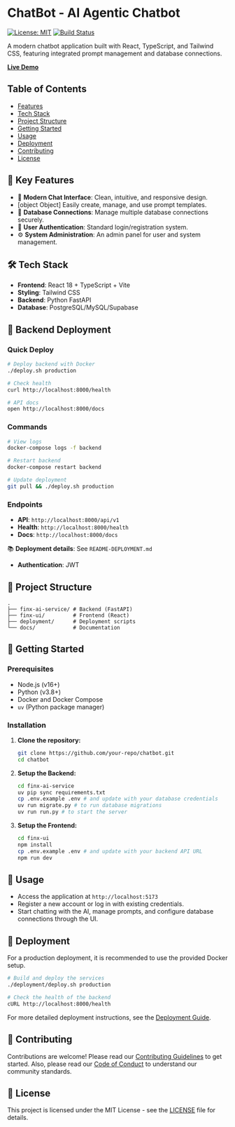 # ChatBot - AI Agentic Chatbot

[![License: MIT](https://img.shields.io/badge/License-MIT-yellow.svg)](https://opensource.org/licenses/MIT)
[![Build Status](https://travis-ci.org/your-repo/chatbot.svg?branch=master)](https://travis-ci.org/your-repo/chatbot)

A modern chatbot application built with React, TypeScript, and Tailwind CSS, featuring integrated prompt management and database connections.

**[Live Demo](https://your-demo-link.com)**

## Table of Contents

- [Features](#-key-features)
- [Tech Stack](#-tech-stack)
- [Project Structure](#-project-structure)
- [Getting Started](#-getting-started)
- [Usage](#-usage)
- [Deployment](#-deployment)
- [Contributing](#-contributing)
- [License](#-license)

## 🚀 Key Features

- 🤖 **Modern Chat Interface**: Clean, intuitive, and responsive design.
- [object Object] Easily create, manage, and use prompt templates.
- 🔗 **Database Connections**: Manage multiple database connections securely.
- 👤 **User Authentication**: Standard login/registration system.
- ⚙️ **System Administration**: An admin panel for user and system management.

## 🛠️ Tech Stack

- **Frontend**: React 18 + TypeScript + Vite
- **Styling**: Tailwind CSS
- **Backend**: Python FastAPI
- **Database**: PostgreSQL/MySQL/Supabase

## 🚀 Backend Deployment

### Quick Deploy
```bash
# Deploy backend with Docker
./deploy.sh production

# Check health
curl http://localhost:8000/health

# API docs
open http://localhost:8000/docs
```

### Commands
```bash
# View logs
docker-compose logs -f backend

# Restart backend
docker-compose restart backend

# Update deployment
git pull && ./deploy.sh production
```

### Endpoints
- **API**: `http://localhost:8000/api/v1`
- **Health**: `http://localhost:8000/health`
- **Docs**: `http://localhost:8000/docs`

📚 **Deployment details**: See `README-DEPLOYMENT.md`
- **Authentication**: JWT

## 📁 Project Structure

```
.
├── finx-ai-service/ # Backend (FastAPI)
├── finx-ui/         # Frontend (React)
├── deployment/      # Deployment scripts
└── docs/            # Documentation
```

## 🚀 Getting Started

### Prerequisites

- Node.js (v16+)
- Python (v3.8+)
- Docker and Docker Compose
- `uv` (Python package manager)

### Installation

1.  **Clone the repository:**

    ```bash
    git clone https://github.com/your-repo/chatbot.git
    cd chatbot
    ```

2.  **Setup the Backend:**

    ```bash
    cd finx-ai-service
    uv pip sync requirements.txt
    cp .env.example .env # and update with your database credentials
    uv run migrate.py # to run database migrations
    uv run run.py # to start the server
    ```

3.  **Setup the Frontend:**

    ```bash
    cd finx-ui
    npm install
    cp .env.example .env # and update with your backend API URL
    npm run dev
    ```

## 📖 Usage

- Access the application at `http://localhost:5173`
- Register a new account or log in with existing credentials.
- Start chatting with the AI, manage prompts, and configure database connections through the UI.

## 🚀 Deployment

For a production deployment, it is recommended to use the provided Docker setup.

```bash
# Build and deploy the services
./deployment/deploy.sh production

# Check the health of the backend
cURL http://localhost:8000/health
```

For more detailed deployment instructions, see the [Deployment Guide](docs/DEPLOYMENT_GUIDE.md).

## 🤝 Contributing

Contributions are welcome! Please read our [Contributing Guidelines](CONTRIBUTING.md) to get started. Also, please read our [Code of Conduct](CODE_OF_CONDUCT.md) to understand our community standards.

## 📝 License

This project is licensed under the MIT License - see the [LICENSE](LICENSE) file for details.